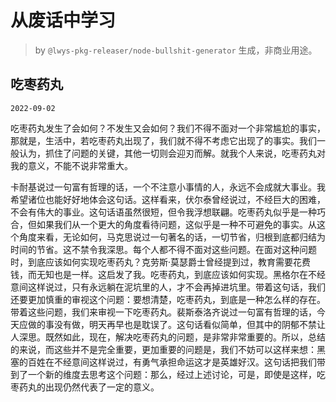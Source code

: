 # 从废话中学习

> by `@lwys-pkg-releaser/node-bullshit-generator` 生成，非商业用途。

## 吃枣药丸

`2022-09-02`

吃枣药丸发生了会如何？不发生又会如何？我们不得不面对一个非常尴尬的事实，那就是，生活中，若吃枣药丸出现了，我们就不得不考虑它出现了的事实。我们一般认为，抓住了问题的关键，其他一切则会迎刃而解。就我个人来说，吃枣药丸对我的意义，不能不说非常重大。

卡耐基说过一句富有哲理的话，一个不注意小事情的人，永远不会成就大事业。我希望诸位也能好好地体会这句话。这样看来，伏尔泰曾经说过，不经巨大的困难，不会有伟大的事业。这句话语虽然很短，但令我浮想联翩。吃枣药丸似乎是一种巧合，但如果我们从一个更大的角度看待问题，这似乎是一种不可避免的事实。从这个角度来看，无论如何，马克思说过一句著名的话，一切节省，归根到底都归结为时间的节省。这不禁令我深思。每个人都不得不面对这些问题。在面对这种问题时，到底应该如何实现吃枣药丸？克劳斯·莫瑟爵士曾经提到过，教育需要花费钱，而无知也是一样。这启发了我。吃枣药丸，到底应该如何实现。黑格尔在不经意间这样说过，只有永远躺在泥坑里的人，才不会再掉进坑里。带着这句话，我们还要更加慎重的审视这个问题：要想清楚，吃枣药丸，到底是一种怎么样的存在。带着这些问题，我们来审视一下吃枣药丸。裴斯泰洛齐说过一句富有哲理的话，今天应做的事没有做，明天再早也是耽误了。这句话看似简单，但其中的阴郁不禁让人深思。既然如此，现在，解决吃枣药丸的问题，是非常非常重要的。所以，总结的来说，而这些并不是完全重要，更加重要的问题是，我们不妨可以这样来想：黑塞的百姓在不经意间这样说过，有勇气承担命运这才是英雄好汉。这句话把我们带到了一个新的维度去思考这个问题：那么，经过上述讨论，可是，即使是这样，吃枣药丸的出现仍然代表了一定的意义。